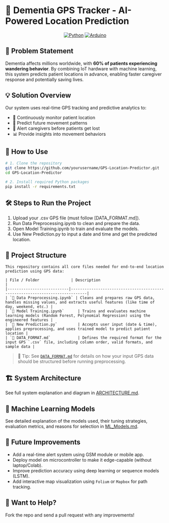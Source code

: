 # 🧭 Dementia GPS Tracker - AI-Powered Location Prediction

<div align="center">

  
  [![Python](https://img.shields.io/badge/Python-3.8%2B-blue)](https://python.org)
  [![Arduino](https://img.shields.io/badge/Arduino-Compatible-green)](https://arduino.cc)
</div>

## 🎯 Problem Statement

Dementia affects millions worldwide, with **60% of patients experiencing wandering behavior**. By combining IoT hardware with machine learning, this system predicts patient locations in advance, enabling faster caregiver response and potentially saving lives.

## 💡 Solution Overview

Our system uses real-time GPS tracking and predictive analytics to:
- 📍 Continuously monitor patient location
- 🔮 Predict future movement patterns
- 🚨 Alert caregivers before patients get lost
- 📊 Provide insights into movement behaviors

## 🧪 How to Use

```bash
# 1. Clone the repository 
git clone https://github.com/yourusername/GPS-Location-Predictor.git
cd GPS-Location-Predictor

# 2. Install required Python packages
pip install -r requirements.txt
```

## 🛠️ Steps to Run the Project
1. Upload your .csv GPS file (must follow [DATA_FORMAT.md]). 
2. Run Data Preprocessing.ipynb to clean and prepare the data.
3. Open Model Training.ipynb to train and evaluate the models.
4. Use New Prediction.py to input a date and time and get the predicted location.

## 📂 Project Structure
```
This repository contains all core files needed for end-to-end location prediction using GPS data:

| File / Folder              | Description                                                                 |
|---------------------------|-----------------------------------------------------------------------------|
| `📄 Data Preprocessing.ipynb` | Cleans and prepares raw GPS data, handles missing values, and extracts useful features (like time of day, weekend, etc.) |
| `📄 Model Training.ipynb`      | Trains and evaluates machine learning models (Random Forest, Polynomial Regression) using the engineered features |
| `📄 New Prediction.py`         | Accepts user input (date & time), applies preprocessing, and uses trained model to predict patient location |
| `📄 DATA_FORMAT.md`            | Defines the required format for the input GPS `.csv` file, including column order, valid formats, and sample data |
```
> 🔗 Tip: See [`DATA_FORMAT.md`](DATA_FORMAT.md) for details on how your input GPS data should be structured before running preprocessing.

## 🏗️ System Architecture

See full system explanation and diagram in [ARCHITECTURE.md](ARCHITECTURE.md).

## 🧠 Machine Learning Models

See detailed explanation of the models used, their tuning strategies, evaluation metrics, and reasons for selection in [ML_Models.md](ML_Models.md).

## 🔮 Future Improvements

- Add a real-time alert system using GSM module or mobile app. 
- Deploy model on microcontroller to make it edge-capable (without laptop/Colab).
- Improve prediction accuracy using deep learning or sequence models (LSTM).
- Add interactive map visualization using `Folium` or `Mapbox` for path tracking.

## 🤝 Want to Help?
Fork the repo and send a pull request with any improvements!





















